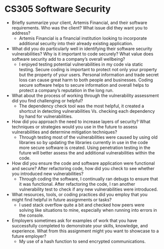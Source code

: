 # CS305 Software Security

- Briefly summarize your client, Artemis Financial, and their software requirements. Who was the client? What issue did they want you to address?
  - Artemis Financial is a financial institution looking to incorporate additional security into their already existing application.
- What did you do particularly well in identifying their software security vulnerabilities? Why is it important to code securely? What value does software security add to a company’s overall wellbeing?
  - I enjoyed testing potential vulnerabilities in my code via static testing. Secure coding is important to protect not only your property but the property of your users. Personal information and trade secret loss can cause great harm to both people and businesses. Coding secure software helps to secure information and overall helps to protect a company’s reputation in the long run. 
- What about the process of working through the vulnerability assessment did you find challenging or helpful?
  - The dependency check tool was the most helpful, it created a shortcut in detecting vulnerabilities Vs. checking each dependency by hand for vulnerabilities.
- How did you approach the need to increase layers of security? What techniques or strategies would you use in the future to assess vulnerabilities and determine mitigation techniques?
  - Through testing most of the vulnerabilities were caused by using old libraries so by updating the libraries currently in use in the code more secure software is created. Using penetration testing in the future will better assess the and additional vulnerabilities within the code.
- How did you ensure the code and software application were functional and secure? After refactoring code, how did you check to see whether you introduced new vulnerabilities?
  - Through coding the software, I continually ran debugs to ensure that it was functional. After refactoring the code, I ran another vulnerability test to check if any new vulnerabilities were introduced. 
- What resources, tools, or coding practices did you employ that you might find helpful in future assignments or tasks?
  - I used stack overflow quite a bit and checked how peers were solving like situations to mine, especially when running into errors in the console.
- Employers sometimes ask for examples of work that you have successfully completed to demonstrate your skills, knowledge, and experience. What from this assignment might you want to showcase to a future employer?
  - My use of a hash function to send encrypted communications.
